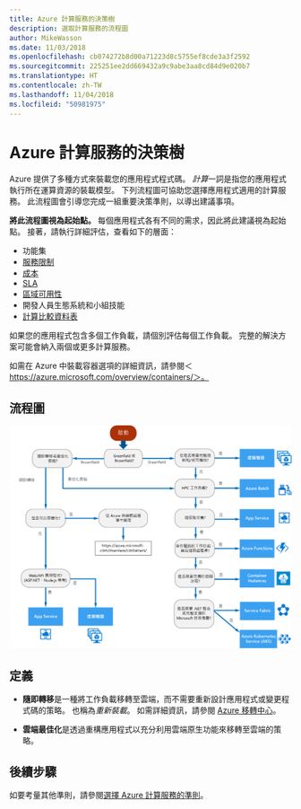```yaml
---
title: Azure 計算服務的決策樹
description: 選取計算服務的流程圖
author: MikeWasson
ms.date: 11/03/2018
ms.openlocfilehash: cb074272b8d00a71223d8c5755ef8cde3a3f2592
ms.sourcegitcommit: 225251ee2dd669432a9c9abe3aa8cd84d9e020b7
ms.translationtype: HT
ms.contentlocale: zh-TW
ms.lasthandoff: 11/04/2018
ms.locfileid: "50981975"
---
```

# <a name="decision-tree-for-azure-compute-services"></a>Azure 計算服務的決策樹

Azure 提供了多種方式來裝載您的應用程式程式碼。 *計算*一詞是指您的應用程式執行所在運算資源的裝載模型。 下列流程圖可協助您選擇應用程式適用的計算服務。 此流程圖會引導您完成一組重要決策準則，以導出建議事項。 

**將此流程圖視為起始點。** 每個應用程式各有不同的需求，因此將此建議視為起始點。 接著，請執行詳細評估，查看如下的層面：
 
- 功能集
- [服務限制](/azure/azure-subscription-service-limits)
- [成本](https://azure.microsoft.com/pricing/)
- [SLA](https://azure.microsoft.com/support/legal/sla/)
- [區域可用性](https://azure.microsoft.com/global-infrastructure/services/)
- 開發人員生態系統和小組技能
- [計算比較資料表](./compute-comparison.md)

如果您的應用程式包含多個工作負載，請個別評估每個工作負載。 完整的解決方案可能會納入兩個或更多計算服務。

如需在 Azure 中裝載容器選項的詳細資訊，請參閱＜ https://azure.microsoft.com/overview/containers/＞。

## <a name="flowchart"></a>流程圖

![](../images/compute-decision-tree.svg)

## <a name="definitions"></a>定義

- **隨即轉移**是一種將工作負載移轉至雲端，而不需要重新設計應用程式或變更程式碼的策略。 也稱為*重新裝載*。 如需詳細資訊，請參閱 [Azure 移轉中心](https://azure.microsoft.com/migration/)。

- **雲端最佳化**是透過重構應用程式以充分利用雲端原生功能來移轉至雲端的策略。

## <a name="next-steps"></a>後續步驟

如要考量其他準則，請參閱[選擇 Azure 計算服務的準則](./compute-comparison.md)。

